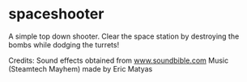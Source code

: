 # spaceshooter

A simple top down shooter. Clear the space station by destroying the bombs while dodging the turrets!

Credits:
Sound effects obtained from www.soundbible.com
Music (Steamtech Mayhem) made by Eric Matyas
